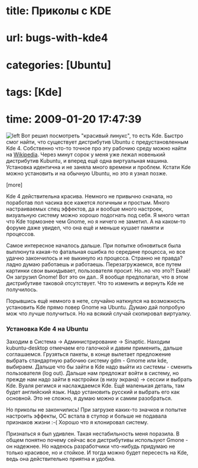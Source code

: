 # title: Приколы с KDE
# url: bugs-with-kde4
# categories: [Ubuntu]
# tags: [Kde]
# time: 2009-01-20 17:47:39

![left](~about-kde.png)
Вот решил посмотреть "красивый линукс", то есть Kde. Быстро смог найти, что существует дистрибутив Ubuntu c предустановленным Kde 4. Собственно что-то точное про эту рабочию среду можно найти на [Wikipedia](http://ru.wikipedia.org/wiki/KDE). Через минут сорок у  меня уже лежал новенький дистрибутив Kubuntu, и вперед ещё одна виртуальная машина. Установка идентична и не заняла много времени и проблем. Кстати Kde можно установить и на обычную Ubuntu, но это я узнал позже.

[more]

Kde 4 действительна красива. Немного не привычно сначала, но  поработав пол часика все кажется логичным и простым. Много настраиваемых спец эффектов, да и вообше много настроек, визуальную систему можно хорошо подогнать под себя. Я много читал что Kde тормознее чем Gnome, но я ничего не заметил. А на каком-то форуме даже увидел, что она ещё и меньше кушает памяти и процессов.

Самое интересное началось дальше. При попытке обновиться была выплюнута какая-то фатальная ошибка по середине процесса, но все удачно закончилось и не выкинуло из процесса. Странно не правда? ладно думаю работаешь и работаешь. Перезагружаемся, все путем картинки  свои выкидывает, пользователя просит. Но..но что это?! Емаё! Он загрузил Gnome! Вот это он дал.. Я вообще предполагал, что в этом дистрибутиве таковой отсутствует. Что то изменить и вернуть Kde не получилось.

Порывшись ещё немного в нете, случайно наткнулся на возможность установить Kde прямо повер Gnome на Ubuntu. Думаю дай попробую мож что лучше получиться. Но на всякий случай скопировал виртуалку.

### Установка Kde 4 на Ubuntu
Заходим в Система →  Администрирование → Sinaptic. Находим kubuntu-desktop отмечаем его галочкой и давим применить, дальше соглашаемся. Грузяться пакеты, в конце вылетает предложение выбрать стандартную рабочию систему gdm - Gmome или kde, выбираем. Дальше что бы зайти в Kde надо выйти из системы - сменить пользователя (log out). Дальше  нам предложат войти в систему, но прежде  нам надо зайти в настройки (в низу экрана)  → сессии и выбрать Kde. Вуаля регимся и наслаждаемся Kde. Ещё маленькая деталь, там будет английский язык. Надо установить русский и выбрать его как основной. Это не сложно, я думаю можно и самим разобраться.

Но приколы не закончились! При загрузке каких-то значков и попытке настроить эффекты, ОС встала в ступор и больше не подавала признаков жизни :-( Хорошо что я клонировал систему.

Признаться я был удивлен. Такая нестабильность меня поразила. В общем понятно почему сейчас все дистрибутивы используют Gmone - он надежнее. Но надеюсь разработчики что-нибудь придумаю не только красивое, но и стойкое. И тогда можно будет пересесть на Kde, ведь она действительно приятна и удобна.
